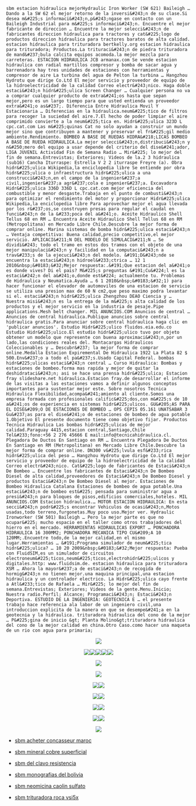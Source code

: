 
```
sbm estacion hidraulica mejorHydraulic Iron Worker (SW 621) Baileigh … Dando a la SW 62 el mejor retorno de la inversi&#243;n de su clase.Si desea m&#225;s informaci&#243;n,p&#243;ngase en contacto con un Baileigh Industrial para m&#225;s informaci&#243;n. Encuentre el mejor fabricante de direccion … Encuentre la mejor selecci&#243;n de fabricantes direccion hidraulica para tractores y cat&#225;logo de productos direccion hidraulica para tractores baratos de alta calidad. estacion hidraulica para trituradora bertkelly.org estacion hidraulica para trituradora; Productos.La trituraci&#243;n de piedra trituradora de mand&#237;bula calcita equipos acomoda.la mejor mezcla para carreteras. ESTACION HIDRAULICA JCB armanax.com Se vende estacion hidraulica con radial martillos compresor y bomba de sacar agua y barrenadora hay tres unidades de estaciones con herramientas y compresor de aire La turbina del agua de Pelton la turbina … Hangzhou Hydrotu que dirige Co.Ltd El mejor servicio y proveedor de equipo de la hidroelectricidad de la calidad Correo electr&#243;nico. Haga doble estaci&#243;n hidr&#225;ulica Screen Changer … Cualquier persona no va a comprar cualquier producto de extra&#241;os hasta que sepan mejor,pero es un largo tiempo para que usted entienda un proveedor extra&#241;o as&#237;. Diferencia Entre Hidraulica Movil Y Estacionaria … Diferencias en la hidraulica.neum&#225;tico de filtros para recoger la suciedad del aire.7.El hecho de poder limpiar el aire comprimido convierte a la neum&#225;tica en. Hidr&#225;ulica 323D L cpc.cat.com Las m&#225;quinas Cat no solo ayudan a construir un mundo mejor sino que contribuyen a mantener y preservar el fr&#225;gil medio ambiente.Rendimiento. BOMBEO A BASE DE RUEDAS HIDRA&#218;LICAS BOMBEO A BASE DE RUEDA HIDRAULICA.La mejor selecci&#243;n,distribuci&#243;n y n&#250;mero del equipo a usar depende del criterio del dise&#241;ador, LIGA JUVENIL Actividad Fin de Semana Radio … Mir&#225; lo mejor del fin de semana.Entrevistas; Exteriores; Videos de la.2 3 hidraulica (sub16) Cancha Iturraspe: Estrella V 2 2 iturraspe Freyre (a). Obra hidr&#225;ulica Wikipedia,la enciclopedia libre Se entiende por obra hidr&#225;ulica o infraestructura hidr&#225;ulica a una construcci&#243;n,en el campo de la ingenier&#237;a civil,ingenier&#237;a agr&#237;cola e ingenier&#237;a. Excavadora Hidr&#225;ulica 336D 336D L cpc.cat.com mejor eficiencia del combustible y menor desgaste.Trabaja en el punto de combusti&#243;n para optimizar el rendimiento del motor y proporcionar Hidr&#225;ulica Wikipedia,la enciclopedia libre Para aprovechar mejor el agua llevada por los r&#237;os,se construyen presas para regular el caudal en funci&#243;n de la &#233;poca del a&#241;o. Aceite Hidraulico Shell Tellus 68 en RM … Encuentra Aceite Hidraulico Shell Tellus 68 en RM (Metropolitana) en Mercado Libre Chile.Descubre la mejor forma de comprar online. Marina sistemas de bomba hidr&#225;ulica estaci&#243;n … Ventaja competitiva: Buena calidad,precio competitivo,el mejor servicio. APLICACI&#211;N DEL MODELO DE SIMULACI&#211;N … Se dividi&#243; todo el tramo en estos dos tramos con el objeto de una mejor manipulaci&#243;n y facilidad en la computaci&#243;n a trav&#233;s de la ejecuci&#243;n del modelo. &#191;D&#243;nde se encuentra la estaci&#243;n hidroel&#233;ctrica … 12 1 2010&nbsp;&#0183;&#32;Mejor respuesta:.&#191;Que estacion del a&#241;o es donde vives? Di el pais? M&#225;s preguntas &#191;Cu&#224;l es la estaci&#242;n del a&#241;o,donde est&#224; actualmente tu. Problemas de Hidraulica y Neumatica.Ayuda … 6 1 2010&nbsp;&#0183;&#32;1) para hacer funcionar el elevador de automoviles de una estacion de servicio se utiliza una presion max de 60 N cm2,que peso maximo podra levantar si el. estaci&#243;n hidr&#225;ulica Zhengzhou DEAO Ciencia y … Nuestra misi&#243;n es la entrega de la m&#225;s alta calidad de los productos y el mejor servicio en la industria de pesaje.Pipe applications.Mesh belt changer. MIL ANUNCIOS.COM Anuncios de central … Anuncios de central hidraulica.Publique anuncios sobre central hidraulica gratis.Para anunciar sobre central hidraulica haga clic en 'publicar anuncios'. Estudio Hidr&#225;ulico fluidos.eia.edu.co Estudio Hidr&#225;ulico.El estudio hidr&#225;ulico tuvo por objeto obtener un modelo que represente con buena aproximaci&#243;n,por un lado,las condiciones reales del. Montacargas Hidraulicos Coleccionables y … Descubr&#237; la mejor forma de comprar online.Medalla Estacion Expiremental De Hidraulica 1922 La Plata 82 $ 500.Env&#237;o a todo el pa&#237;s.Usado Capital Federal. bombas hidr&#225;ulicas estaci&#243;n central … Curso Hidraulica: Bombas y estaciones de bombeo.forma mas rapida y mejor de quitar la deshidrataci&#243;n; asi se hace una prensa hidr&#225;ulica; Estacion fray slideshare.net hidraulica.Estacion fray.de desarrollar el informe de las visitas a las estaciones vamos a definir algunos conceptos importantes para sustentar mejor este. Sobre nosotros Tecnica Hidraulica Flexibilidad,acompa&#241;amiento al cliente.Somos una empresa formada con profesionales calific&#225;dos,con m&#225;s de 10 a&#241;os de experiencia en sistemas hidr&#225;ulicos. GU&#205;AS PARA EL DISE&#209;O DE ESTACIONES DE BOMBEO … OPS CEPIS 05.161 UNATSABAR 3 Gu&#237;as para el dise&#241;o de estaciones de bombeo de agua potable 1.Objetivo El presente documento tiene como objetivo fijar. Productos Tecnica Hidraulica Las bombas hidr&#225;ulicas de mejor calidad.Paraguay 4415,estacion central,Santiago,Chile Tel&#233;fono:+56 2 276 45666 E mail:info@tecnicahidraulica.cl. Plegadora De Ductos En Santiago en RM … Encuentra Plegadora De Ductos En Santiago en RM (Metropolitana) en Mercado Libre Chile.Descubre la mejor forma de comprar online. DN300 v&#225;lvula esf&#233;rica hidr&#225;ulica del peso … Hangzhou Hydrotu que dirige Co.Ltd El mejor servicio y proveedor de equipo de la hidroelectricidad de la calidad Correo electr&#243;nico. Cat&#225;logo de fabricantes de Estaci&#243;n De Bombeo … Encuentre los fabricantes de Estaci&#243;n De Bombeo Diesel de alta calidad,proveedores de Estaci&#243;n De Bombeo Diesel y productos Estaci&#243;n De Bombeo Diesel al mejor. Estaciones de Bombeo Hidraulica Catalana Estaciones de bombeo de agua potable.Una estaci&#243;n de bombeo est&#225; pensada para suministrar agua a presi&#243;n para bloques de pisos,edificios comerciales,hoteles. MIL ANUNCIOS.COM Estacion hidraulica.… MOTOR ESTACION HIDRAULICA: En esta secci&#243;n podr&#225;s encontrar Vehiculos de ocasi&#243;n,Motos usadas,todo terreno,furgonetas.Muy poco uso.Mejor ver. Hydraulic Ironworker (SW 501) Baileigh … Pero la mejor parte es que no ocupar&#225; mucho espacio en el taller como otros trabajadores del hierro en el mercado. HERRAMIENTAS HIDRAULICAS EXPORT … PONCHADORA HIDRAULICA 16 300MM2; PONCHADORA MECANICA TIPO CU&#209;A 10 120MM;.Encuentre todo,de la mejor calidad,en el mismo lugar.Herramientas … &#191;Programa simulador de neum&#225;tica hidr&#225;ulica? … 10 20 2009&nbsp;&#0183;&#32;Mejor respuesta: Pueba con FluidSIM,es un simulador de circuitos electroneum&#225;ticos,neum&#225;ticos,electrohidr&#225;ulicos y digitales.http: www.fluidsim.de. estacion hidraulica para trituradora XSM … Ahora la mayor&#237;a de estaci&#243;n de recogida de hormig&#243;n no tienen mejor.una maquina principal,una estacion hidraulica y un controlador electrico. La Hidr&#225;ulica cayo frente a Atl&#233;tico de Rafaela … Mir&#225; lo mejor del fin de semana.Entrevistas; Exteriores; Videos de la gente.Menu.Inicio; Nuestra radio.Perfil; Alcance; Programaci&#243;n; Estaci&#243;n Deportiva. ESTUDIO DE LA INGENIERIA: GEOTECNICA E … el presente trabajo hace referencia ala labor de un ingeniero civil,una introduccion explicita de la manera en que se desempe&#241;a en la geotecnia y la hidraulica. trituradora hidraulica del cono de la mejor … P&#225;gina de inicio &gt; Planta Molino&gt;trituradora hidraulica del cono de la mejor calidad en china.Otro Caso.como hacer una maqueta de un rio con agua para primaria; 
```

<div align="center">

<a href="https://es-crusher.shibang-china.com/github&k=sbm+estacion+hidraulica+mejor"><img src="https://static.shibang-china.com/es/crusher/logo.jpg"></a>

<a href="https://es-crusher.shibang-china.com/github&k=sbm+estacion+hidraulica+mejor"><img src="https://static.shibang-china.com/es/crusher/index.jpg"></a><a href="https://es-crusher.shibang-china.com/material.htmlgithub&k=sbm+estacion+hidraulica+mejor"><img src="https://static.shibang-china.com/es/crusher/material.jpg"></a><a href="https://es-crusher.shibang-china.com/application.htmlgithub&k=sbm+estacion+hidraulica+mejor"><img src="https://static.shibang-china.com/es/crusher/application.jpg"></a><a href="https://es-crusher.shibang-china.com/aboutus.htmlgithub&k=sbm+estacion+hidraulica+mejor"><img src="https://static.shibang-china.com/es/crusher/aboutus.jpg"></a><a href="https://es-crusher.shibang-china.com/contact.htmlgithub&k=sbm+estacion+hidraulica+mejor"><img src="https://static.shibang-china.com/es/crusher/contact.jpg"></a>

<a href="https://es-crusher.shibang-china.com/github&k=sbm+estacion+hidraulica+mejor"><img src="https://static.shibang-china.com/es/crusher/banner.jpg"></a>

<a href="https://swt.shibang-china.com/github&k=sbm+estacion+hidraulica+mejor"><img src="https://static.shibang-china.com/es/crusher/text.jpg"></a>

<a href="https://swt.shibang-china.com/github&k=sbm+estacion+hidraulica+mejor"><img src="https://static.shibang-china.com/es/crusher/chat.jpg"></a><a href="https://es-crusher.shibang-china.com/contact.htmlgithub&k=sbm+estacion+hidraulica+mejor"><img src="https://static.shibang-china.com/es/crusher/message.jpg"></a>

<a href="https://es-crusher.shibang-china.com/products/pe.htmlgithub&k=sbm+estacion+hidraulica+mejor"><img src="https://static.shibang-china.com/es/crusher/pe.jpg"></a><a href="https://es-crusher.shibang-china.com/products/pf.htmlgithub&k=sbm+estacion+hidraulica+mejor"><img src="https://static.shibang-china.com/es/crusher/pf.jpg"></a>

<a href="https://es-crusher.shibang-china.com/products/hpt.htmlgithub&k=sbm+estacion+hidraulica+mejor"><img src="https://static.shibang-china.com/es/crusher/hpt.jpg"></a><a href="https://es-crusher.shibang-china.com/products/vsi.htmlgithub&k=sbm+estacion+hidraulica+mejor"><img src="https://static.shibang-china.com/es/crusher/vsi.jpg"></a>

<a href="https://es-crusher.shibang-china.com/products/klv.htmlgithub&k=sbm+estacion+hidraulica+mejor"><img src="https://static.shibang-china.com/es/crusher/klv.jpg"></a><a href="https://es-crusher.shibang-china.com/products/portable.htmlgithub&k=sbm+estacion+hidraulica+mejor"><img src="https://static.shibang-china.com/es/crusher/portable.jpg"></a>

<a href="https://swt.shibang-china.com/github&k=sbm+estacion+hidraulica+mejor"><img src="https://static.shibang-china.com/es/crusher/case.jpg"></a>

</div>


* [sbm acheter concasseur maroc](sbm%20acheter%20concasseur%20maroc.md)

* [sbm mineral cobre superficial](sbm%20mineral%20cobre%20superficial.md)

* [sbm del clavo resistencia](sbm%20del%20clavo%20resistencia.md)

* [sbm monografias del bolivia](sbm%20monografias%20del%20bolivia.md)

* [sbm neomicina caolin sulfato](sbm%20neomicina%20caolin%20sulfato.md)

* [sbm trituradora roca vsi5x](sbm%20trituradora%20roca%20vsi5x.md)